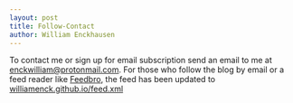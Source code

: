 ```yaml
---
layout: post
title: Follow-Contact
author: William Enckhausen
---
```

To contact me or sign up for email subscription send an email to me at [enckwilliam@protonmail.com](mailto:enckwilliam@protonmail.com). 
For those who follow the blog by email or a feed reader like <a href="https://nodetics.com/feedbro/">Feedbro</a>, the feed has been updated to  <a href="https://williamenck.github.io/feed.xml">williamenck.github.io/feed.xml</a>  


